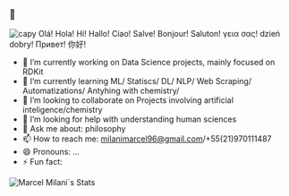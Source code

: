 ### 👋

![capy](https://i.giphy.com/media/QpVUMRUJGokfqXyfa1/giphy.webp)
Olá! Hola! Hi! Hallo! Ciao! Salve! Bonjour! Saluton! γεια σας! dzień dobry! Привет! 你好! 


- 🔭 I’m currently working on Data Science projects, mainly focused on RDKit
- 🌱 I’m currently learning ML/ Statiscs/ DL/ NLP/ Web Scraping/ Automatizations/ Antyhing with chemistry/
- 👯 I’m looking to collaborate on Projects involving artificial inteligence/chemistry
- 🤔 I’m looking for help with understanding human sciences
- 💬 Ask me about: philosophy
- 📫 How to reach me: milanimarcel96@gmail.com/+55(21)970111487
- 😄 Pronouns: ...
- ⚡ Fun fact: 


![Marcel Milani´s Stats](https://github-readme-stats.vercel.app/api?username=milanimarcel&show_icons=true&theme=radical)


<!--
**Jatin Chowdhury is an audio signal processing engineer**

### Things I'm doing:
- Creating audio effects as [Chowdhury-DSP](https://chowdsp.com), including [ChowTapeModel](https://github.com/jatinchowdhury18/AnalogTapeModel), [ChowMatrix](https://github.com/Chowdhury-DSP/ChowMatrix), and [ChowCentaur](https://github.com/jatinchowdhury18/KlonCentaur).
- Contributing to the [Surge Synthesizer Team](https://surge-synthesizer.github.io).
- Doing audio signal processing research, and [writing about it](https://jatinchowdhury18.medium.com).
- Writing low-level C++ code.
- Making music!

For more information, see my [personal website](https://ccrma.stanford.edu/~jatin).

![Jatin's GitHub Stats](https://github-readme-stats.vercel.app/api?username=jatinchowdhury18&show_icons=true&theme=onedark&count_private=true)

![Top Langs](https://github-readme-stats.vercel.app/api/top-langs/?username=jatinchowdhury18&layout=compact&theme=onedark&count_private=true)

-->



